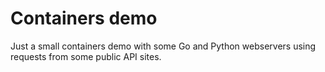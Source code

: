 # Containers demo

Just a small containers demo with some Go and Python webservers using
requests from some public API sites.
